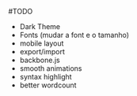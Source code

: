 #TODO

+ Dark Theme
+ Fonts (mudar a font e o tamanho)
+ mobile layout
+ export/import
+ backbone.js
+ smooth animations
+ syntax highlight
+ better wordcount


